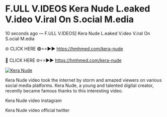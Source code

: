# F.ULL V.IDEOS Kera Nude L.eaked V.ideo V.iral On S.ocial M.edia

10 seconds ago — F.ULL V.IDEOS] Kera Nude L.eaked V.ideo V.iral On S.ocial M.edia

🌐 CLICK HERE 🟢==►► https://hmhmed.com/kera-nude

🔴 CLICK HERE 🌐==►► https://hmhmed.com/kera-nude

[![Kera Nude](https://i.imgur.com/dJHk4Zq.gif)](https://hmhmed.com/kera-nude)

Kera Nude video took the internet by storm and amazed viewers on various social media platforms. Kera Nude, a young and talented digital creator, recently became famous thanks to this interesting video.

Kera Nude video instagram

Kera Nude video official twitter